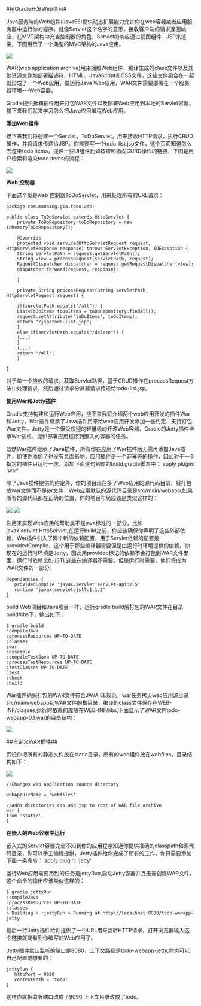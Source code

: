 #用Gradle开发Web项目#

Java服务端的Web组件(JavaEE)提供动态扩展能力允许你在web容器或者应用服务器中运行你的程序，就像Servlet这个名字的意思，接收客户端的请求返回响应，在MVC架构中充当控制器的角色，Servlet的响应通过视图组件--JSP来渲染，下图展示了一个典型的MVC架构的Java应用。

![](/images/dag15.png)

WAR(web application archive)用来捆绑Web组件、编译生成的class文件以及其他资源文件如部署描述符、HTML、JavaScript和CSS文件，这些文件组合在一起就形成了一个Web应用，要运行Java Web应用，WAR文件需要部署在一个服务器环境---Web容器。

Gradle提供拆箱插件用来打包WAR文件以及部署Web应用到本地的Servlet容器，接下来我们就来学习怎么把Java应用编程Web应用。

**添加Web组件**

接下来我们将创建一个Servlet，ToDoServlet，用来接收HTTP请求，执行CRUD操作，并将请求传递给JSP。你需要写一个todo-list.jsp文件，这个页面知道怎么去渲染todo items，提供一些UI组件比如按钮和指向CURD操作的链接，下图是用户检索和渲染todo items的流程：

![](/images/dag16.png)

**Web 控制器**

下面这个就是web 控制器ToDoServlet，用来处理所有的URL请求：

	package com.manning.gia.todo.web;

	public class ToDoServlet extends HttpServlet {
		private ToDoRepository toDoRepository = new InMemoryToDoRepository();

		@Override
		protected void service(HttpServletRequest request, HttpServletResponse response) throws ServletException, IOException {
		String servletPath = request.getServletPath();
		String view = processRequest(servletPath, request);
		RequestDispatcher dispatcher = request.getRequestDispatcher(view);
		dispatcher.forward(request, response);
	 
		}

		private String processRequest(String servletPath, HttpServletRequest request) {

		if(servletPath.equals("/all")) {
		List<ToDoItem> toDoItems = toDoRepository.findAll();
		request.setAttribute("toDoItems", toDoItems);
		return "/jsp/todo-list.jsp";
		}
		else if(servletPath.equals("/delete")) {
		(...)
		}
		(...)
		return "/all";
		}

	}


对于每一个接收的请求，获取Servlet路径，基于CRUD操作在processRequest方法中处理请求，然后通过请求分派器请求传递给todo-list.jsp。

**使用War和Jetty插件**

Gradle支持构建和运行Web应用，接下来我将介绍两个web应用开发的插件War和Jetty，War插件继承了Java插件用来给web应用开发添加一些约定、支持打包War文件。Jetty是一个很受欢迎的轻量级的开源Web容器，Gradle的Jetty插件继承War插件，提供部署应用程序到嵌入的容器的任务。

既然War插件继承了Java插件，所有你在应用了War插件后无需再添加Java插件，即使你添加了也没有负面影响，应用插件是一个非幂等的操作，因此对于一个指定的插件只运行一次。添加下面这句到你的build.gradle脚本中：
	apply plugin: 'war'

除了Java插件提供的约定外，你的项目现在多了Web应用的源代码目录，将打包成war文件而不是jar文件，Web应用默认的源代码目录是src/main/webapp,如果所有的源代码都在正确的位置，你的项目布局应该是类似这样的：

![](/images/dag17.png)
![](/images/dag18.png)

你用来实现Web应用的帮助类不是java标准的一部分，比如javax.servlet.HttpServlet,在运行build之前，你应该确保你声明了这些外部依赖，War插件引入了两个新的依赖配置，用于Servlet依赖的配置是providedCompile，这个用于那些编译器需要但是由运行时环境提供的依赖，你现在的运行时环境是Jetty，因此用provided标记的依赖不会打包到WAR文件里面，运行时依赖比如JSTL这些在编译器不需要，但是运行时需要，他们将成为WAR文件的一部分。

	dependencies {
	   providedCompile 'javax.servlet:servlet-api:2.5'
	   runtime 'javax.servlet:jstl:1.1.2'
	}


build Web项目和Java项目一样，运行gradle build后打包的WAR文件在目录build/libs下，输出如下：

	$ gradle build
	:compileJava
	:processResources UP-TO-DATE
	:classes
	:war
	:assemble
	:compileTestJava UP-TO-DATE
	:processTestResources UP-TO-DATE
	:testClasses UP-TO-DATE
	:test
	:check
	:build

War插件确保打包的WAR文件符合JAVA EE规范，war任务拷贝web应用源目录src/main/webapp到WAR文件的根目录，编译的class文件保存在WEB-INF/classes,运行时依赖的库放在WEB-INF/libs,下面显示了WAR文件todo-webapp-0.1.war的目录结构：

![](/images/dag19.png)

##自定义WAR插件##

假设你把所有的静态文件放在static目录，所有的web组件放在webfiles，目录结构如下：

![](/images/dag20.png)


	//Changes web application source directory

	webAppDirName = 'webfiles'

	//Adds directories css and jsp to root of WAR file archive
	war {
	from 'static'
	}

**在嵌入的Web容器中运行**

嵌入式的Servlet容器完全不知到你的应用程序知道你提供准确的classpath和源代码目录，你可以手工编程提供，Jetty插件给你完成了所有的工作，你只需要添加下面一条命令：
	apply plugin: 'jetty'

运行Web应用需要用到的任务是jettyRun,启动Jetty容器并且无需创建WAR文件，这个命令的输出应该类似这样的：

	$ gradle jettyRun
	:compileJava
	:processResources UP-TO-DATE
	:classes
	> Building > :jettyRun > Running at http://localhost:8080/todo-webapp-jetty

最后一行Jetty插件给你提供了一个URL用来监听HTTP请求，打开浏览器输入这个链接就能看到你编写的Web应用了。

Jetty插件默认监听的端口是8080，上下文路径是todo-webapp-jetty,你也可以自己配置成想要的：

	jettyRun {
	   httpPort = 9090
	   contextPath = 'todo'
	}

这样你就把监听端口改成了9090,上下文目录改成了todo。






